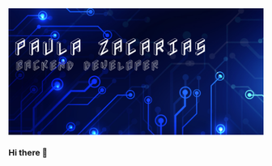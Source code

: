 <img src="https://github.com/Pzacarias/Pzacarias/blob/main/banner%20git_.jpg" alt="banner Paula Zacarias - backend developer">

### Hi there 👋

<!--
**Pzacarias/Pzacarias** is a ✨ _special_ ✨ repository because its `README.md` (this file) appears on your GitHub profile.

Here are some ideas to get you started:

- 🔭 I’m currently working on ...
- 🌱 I’m currently learning ...
- 👯 I’m looking to collaborate on ...
- 🤔 I’m looking for help with ...
- 💬 Ask me about ...
- 📫 How to reach me: ...
- 😄 Pronouns: ...
- ⚡ Fun fact: ...
-->
